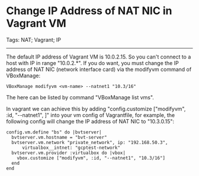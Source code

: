 # Change IP Address of NAT NIC in Vagrant VM
Tags: NAT; Vagrant; IP

------

The default IP address of Vagrant VM is 10.0.2.15. So you can't connect to a host with IP in range "10.0.2.*". If you do want, you must change the IP address of NAT NIC (network interface card) via the modifyvm command of VBoxManage:

    VBoxManage modifyvm <vm-name> --natnet1 "10.3/16"

The <vm-name> here can be listed by command "VBoxManage list vms".

In vagrant we can achieve this by adding "config.customize ["modifyvm", :id, "--natnet1", <ip-range>]" into your vm config of Vagrantfile, for example, the following config will change the IP address of NAT NIC to "10.3.0.15":

    config.vm.define "bs" do |bvtserver|
      bvtserver.vm.hostname = "bvt-server"
      bvtserver.vm.network "private_network", ip: "192.168.50.3",
          virtualbox__intnet: "gcptest-network"
      bvtserver.vm.provider :virtualbox do |vbox|
        vbox.customize ["modifyvm", :id, "--natnet1", "10.3/16"]
      end
    end
